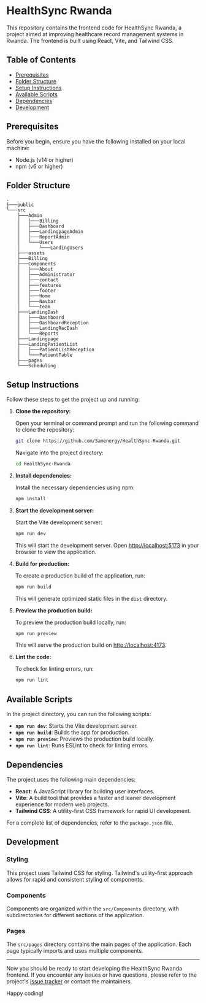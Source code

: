 # HealthSync Rwanda 

This repository contains the frontend code for HealthSync Rwanda, a project aimed at improving healthcare record management systems in Rwanda. The frontend is built using React, Vite, and Tailwind CSS.

## Table of Contents

- [Prerequisites](#prerequisites)
- [Folder Structure](#folder-structure)
- [Setup Instructions](#setup-instructions)
- [Available Scripts](#available-scripts)
- [Dependencies](#dependencies)
- [Development](#development)

## Prerequisites

Before you begin, ensure you have the following installed on your local machine:

- Node.js (v14 or higher)
- npm (v6 or higher)

## Folder Structure

```
.
├───public
└───src
    ├───Admin
    │   ├───Billing
    │   ├───Dashboard
    │   ├───LandingpageAdmin
    │   ├───ReportAdmin
    │   └───Users
    │       └───LandingUsers
    ├───assets
    ├───Billing
    ├───Components
    │   ├───About
    │   ├───Administrator
    │   ├───contact
    │   ├───features
    │   ├───footer
    │   ├───Home
    │   ├───Navbar
    │   └───team
    ├───LandingDash
    │   ├───Dashboard
    │   ├───DashboardReception
    │   ├───LandingRecDash
    │   └───Reports
    ├───Landingpage
    ├───LandingPatientList
    │   ├───PatientListReception
    │   └───PatientTable
    ├───pages
    └───Scheduling
```

## Setup Instructions

Follow these steps to get the project up and running:

1. **Clone the repository:**

   Open your terminal or command prompt and run the following command to clone the repository:

   ```bash
   git clone https://github.com/Samenergy/HealthSync-Rwanda.git
   ```

   Navigate into the project directory:

   ```bash
   cd HealthSync-Rwanda
   ```

2. **Install dependencies:**

   Install the necessary dependencies using npm:

   ```bash
   npm install
   ```

3. **Start the development server:**

   Start the Vite development server:

   ```bash
   npm run dev
   ```

   This will start the development server. Open [http://localhost:5173](http://localhost:5173) in your browser to view the application.

4. **Build for production:**

   To create a production build of the application, run:

   ```bash
   npm run build
   ```

   This will generate optimized static files in the `dist` directory.

5. **Preview the production build:**

   To preview the production build locally, run:

   ```bash
   npm run preview
   ```

   This will serve the production build on [http://localhost:4173](http://localhost:4173).

6. **Lint the code:**

   To check for linting errors, run:

   ```bash
   npm run lint
   ```

## Available Scripts

In the project directory, you can run the following scripts:

- **`npm run dev`**: Starts the Vite development server.
- **`npm run build`**: Builds the app for production.
- **`npm run preview`**: Previews the production build locally.
- **`npm run lint`**: Runs ESLint to check for linting errors.

## Dependencies

The project uses the following main dependencies:

- **React**: A JavaScript library for building user interfaces.
- **Vite**: A build tool that provides a faster and leaner development experience for modern web projects.
- **Tailwind CSS**: A utility-first CSS framework for rapid UI development.

For a complete list of dependencies, refer to the `package.json` file.

## Development

### Styling

This project uses Tailwind CSS for styling. Tailwind's utility-first approach allows for rapid and consistent styling of components.

### Components

Components are organized within the `src/Components` directory, with subdirectories for different sections of the application.

### Pages

The `src/pages` directory contains the main pages of the application. Each page typically imports and uses multiple components.

---

Now you should be ready to start developing the HealthSync Rwanda frontend. If you encounter any issues or have questions, please refer to the project's [issue tracker](https://github.com/your-username/healthsync-rwanda-frontend/issues) or contact the maintainers.

Happy coding!
